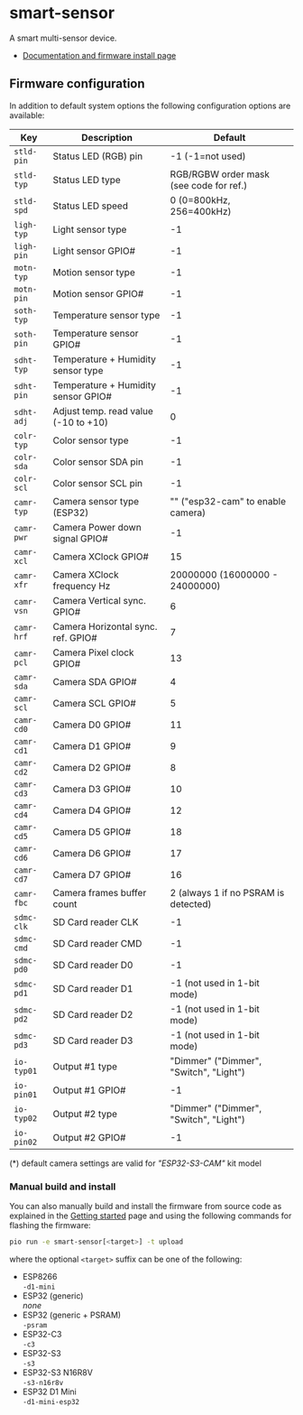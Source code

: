 # smart-sensor

A smart multi-sensor device.

- [Documentation and firmware install page](https://homegenie.it/mini/1.2/examples/smart-sensor/)


## Firmware configuration

In addition to default system options the following configuration options are available:

| Key        | Description                          | Default                                 |
|------------|--------------------------------------|-----------------------------------------|
| `stld-pin` | Status LED (RGB) pin                 | -1 (-1=not used)                        |
| `stld-typ` | Status LED type                      | RGB/RGBW order mask (see code for ref.) |
| `stld-spd` | Status LED speed                     | 0 (0=800kHz, 256=400kHz)                |
| `ligh-typ` | Light sensor type                    | -1                                      |
| `ligh-pin` | Light sensor GPIO#                   | -1                                      |
| `motn-typ` | Motion sensor type                   | -1                                      |
| `motn-pin` | Motion sensor GPIO#                  | -1                                      |
| `soth-typ` | Temperature sensor type              | -1                                      |
| `soth-pin` | Temperature sensor GPIO#             | -1                                      |
| `sdht-typ` | Temperature + Humidity sensor type   | -1                                      |
| `sdht-pin` | Temperature + Humidity sensor GPIO#  | -1                                      |
| `sdht-adj` | Adjust temp. read value (-10 to +10) | 0                                       |
| `colr-typ` | Color sensor type                    | -1                                      |
| `colr-sda` | Color sensor SDA pin                 | -1                                      |
| `colr-scl` | Color sensor SCL pin                 | -1                                      |
| `camr-typ` | Camera sensor type (ESP32)           | "" ("esp32-cam" to enable camera)       |   
| `camr-pwr` | Camera Power down signal GPIO#       | -1                                      |  
| `camr-xcl` | Camera XClock GPIO#                  | 15                                      | 
| `camr-xfr` | Camera XClock frequency Hz           | 20000000 (16000000 - 24000000)          | 
| `camr-vsn` | Camera Vertical sync. GPIO#          | 6                                       | 
| `camr-hrf` | Camera Horizontal sync. ref. GPIO#   | 7                                       |
| `camr-pcl` | Camera Pixel clock GPIO#             | 13                                      |
| `camr-sda` | Camera SDA GPIO#                     | 4                                       |
| `camr-scl` | Camera SCL GPIO#                     | 5                                       |
| `camr-cd0` | Camera D0  GPIO#                     | 11                                      | 
| `camr-cd1` | Camera D1  GPIO#                     | 9                                       |
| `camr-cd2` | Camera D2  GPIO#                     | 8                                       |
| `camr-cd3` | Camera D3  GPIO#                     | 10                                      |
| `camr-cd4` | Camera D4  GPIO#                     | 12                                      |
| `camr-cd5` | Camera D5  GPIO#                     | 18                                      |
| `camr-cd6` | Camera D6  GPIO#                     | 17                                      |
| `camr-cd7` | Camera D7  GPIO#                     | 16                                      |
| `camr-fbc` | Camera frames buffer count           | 2 (always 1 if no PSRAM is detected)    |
| `sdmc-clk` | SD Card reader CLK                   | -1                                      |
| `sdmc-cmd` | SD Card reader CMD                   | -1                                      |
| `sdmc-pd0` | SD Card reader D0                    | -1                                      |
| `sdmc-pd1` | SD Card reader D1                    | -1 (not used in 1-bit mode)             |
| `sdmc-pd2` | SD Card reader D2                    | -1 (not used in 1-bit mode)             |
| `sdmc-pd3` | SD Card reader D3                    | -1 (not used in 1-bit mode)             |
| `io-typ01` | Output #1 type                       | "Dimmer" ("Dimmer", "Switch", "Light")  |                           
| `io-pin01` | Output #1 GPIO#                      | -1                                      |
| `io-typ02` | Output #2 type                       | "Dimmer" ("Dimmer", "Switch", "Light")  |
| `io-pin02` | Output #2 GPIO#                      | -1                                      | 

(*) default camera settings are valid for *"ESP32-S3-CAM"* kit model 


### Manual build and install

You can also manually build and install the firmware from source code
as explained in the [Getting started](../../getting-started#custom-firmware) page
and using the following commands for flashing the firmware:

```bash
pio run -e smart-sensor[<target>] -t upload
```

where the optional `<target>` suffix can be one of the following:
- ESP8266  
  `-d1-mini`
- ESP32 (generic)  
  *none*
- ESP32 (generic + PSRAM)  
  `-psram`
- ESP32-C3  
  `-c3`
- ESP32-S3  
  `-s3`
- ESP32-S3 N16R8V  
  `-s3-n16r8v`
- ESP32 D1 Mini    
  `-d1-mini-esp32`
